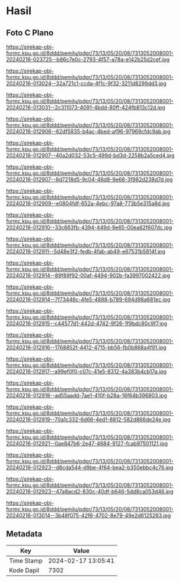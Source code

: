 # Hasil

## Foto C Plano

https://sirekap-obj-formc.kpu.go.id/8ddd/pemilu/pdpr/73/13/05/20/08/7313052008001-20240216-023725--b86c7e0c-2793-4f57-a78a-e142b25d2cef.jpg

https://sirekap-obj-formc.kpu.go.id/8ddd/pemilu/pdpr/73/13/05/20/08/7313052008001-20240216-013024--32a721c1-ccda-4f1c-9f32-3211d8299dd3.jpg

https://sirekap-obj-formc.kpu.go.id/8ddd/pemilu/pdpr/73/13/05/20/08/7313052008001-20240216-013031--2c311073-4091-4bdd-80ff-424fb813c12d.jpg

https://sirekap-obj-formc.kpu.go.id/8ddd/pemilu/pdpr/73/13/05/20/08/7313052008001-20240216-012906--62df5835-b4ac-4bed-af96-97969cfdc9ab.jpg

https://sirekap-obj-formc.kpu.go.id/8ddd/pemilu/pdpr/73/13/05/20/08/7313052008001-20240216-012907--40a2d032-53c5-499d-bd3d-2258b2a5ced4.jpg

https://sirekap-obj-formc.kpu.go.id/8ddd/pemilu/pdpr/73/13/05/20/08/7313052008001-20240216-012907--8d7218d5-9c04-46d8-9e68-3f982d238d7d.jpg

https://sirekap-obj-formc.kpu.go.id/8ddd/pemilu/pdpr/73/13/05/20/08/7313052008001-20240216-012909--e0804fdf-652a-4ebc-97a8-773b5e315a8d.jpg

https://sirekap-obj-formc.kpu.go.id/8ddd/pemilu/pdpr/73/13/05/20/08/7313052008001-20240216-012910--33c663fb-4394-449d-9e65-00ea62f607dc.jpg

https://sirekap-obj-formc.kpu.go.id/8ddd/pemilu/pdpr/73/13/05/20/08/7313052008001-20240216-012911--5d48e3f2-fedb-4fab-ab49-e67531b5814f.jpg

https://sirekap-obj-formc.kpu.go.id/8ddd/pemilu/pdpr/73/13/05/20/08/7313052008001-20240216-012914--89f89f92-00af-4494-902b-fa3997002422.jpg

https://sirekap-obj-formc.kpu.go.id/8ddd/pemilu/pdpr/73/13/05/20/08/7313052008001-20240216-012914--7f73448c-4fe5-4888-b789-694d98a681ec.jpg

https://sirekap-obj-formc.kpu.go.id/8ddd/pemilu/pdpr/73/13/05/20/08/7313052008001-20240216-012915--c44577d1-442d-4742-9f26-1f9bdc80c9f7.jpg

https://sirekap-obj-formc.kpu.go.id/8ddd/pemilu/pdpr/73/13/05/20/08/7313052008001-20240216-012916--1768852f-4412-4715-bb56-fb0b868a4f91.jpg

https://sirekap-obj-formc.kpu.go.id/8ddd/pemilu/pdpr/73/13/05/20/08/7313052008001-20240216-012917--a99ef0f0-c07c-41e5-8312-4a383b4cb17a.jpg

https://sirekap-obj-formc.kpu.go.id/8ddd/pemilu/pdpr/73/13/05/20/08/7313052008001-20240216-012918--ad55aadd-7ae1-410f-b28a-16f64b396803.jpg

https://sirekap-obj-formc.kpu.go.id/8ddd/pemilu/pdpr/73/13/05/20/08/7313052008001-20240216-012919--70a1c332-6d66-4ed1-8812-582d866de24e.jpg

https://sirekap-obj-formc.kpu.go.id/8ddd/pemilu/pdpr/73/13/05/20/08/7313052008001-20240216-012921--0ae847b6-2e47-4684-9127-fcab97501121.jpg

https://sirekap-obj-formc.kpu.go.id/8ddd/pemilu/pdpr/73/13/05/20/08/7313052008001-20240216-012923--d8cda544-d9be-4f64-bea2-b350ebbc4c76.jpg

https://sirekap-obj-formc.kpu.go.id/8ddd/pemilu/pdpr/73/13/05/20/08/7313052008001-20240216-012923--47a8acd2-830c-40df-b646-5dd8ca053d46.jpg

https://sirekap-obj-formc.kpu.go.id/8ddd/pemilu/pdpr/73/13/05/20/08/7313052008001-20240216-013014--3b48f075-42f6-4702-8e79-49e2d6125263.jpg


## Metadata

| Key        | Value               |
| ---------- | ------------------- |
| Time Stamp | 2024-02-17 13:05:41 |
| Kode Dapil | 7302                |




